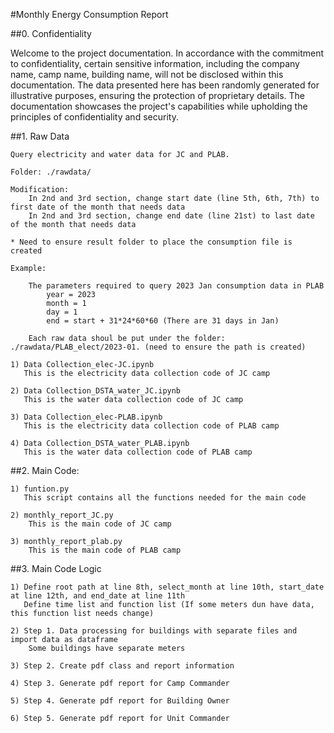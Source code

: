 #Monthly Energy Consumption Report


##0. Confidentiality

Welcome to the project documentation. In accordance with the commitment to confidentiality, certain sensitive information, including the company name, camp name, building name, will not be disclosed within this documentation. The data presented here has been randomly generated for illustrative purposes, ensuring the protection of proprietary details. The documentation showcases the project's capabilities while upholding the principles of confidentiality and security.

##1. Raw Data

    Query electricity and water data for JC and PLAB.
    
    Folder: ./rawdata/

    Modification: 
        In 2nd and 3rd section, change start date (line 5th, 6th, 7th) to first date of the month that needs data
        In 2nd and 3rd section, change end date (line 21st) to last date of the month that needs data

    * Need to ensure result folder to place the consumption file is created
        
    Example:

        The parameters required to query 2023 Jan consumption data in PLAB
            year = 2023
            month = 1
            day = 1
            end = start + 31*24*60*60 (There are 31 days in Jan)
    
        Each raw data shoul be put under the folder: ./rawdata/PLAB_elect/2023-01. (need to ensure the path is created)

    1) Data Collection_elec-JC.ipynb
       This is the electricity data collection code of JC camp

    2) Data Collection_DSTA_water_JC.ipynb
       This is the water data collection code of JC camp
    
    3) Data Collection_elec-PLAB.ipynb
       This is the electricity data collection code of PLAB camp

    4) Data Collection_DSTA_water_PLAB.ipynb
       This is the water data collection code of PLAB camp

##2. Main Code:

    1) funtion.py
       This script contains all the functions needed for the main code
    
    2) monthly_report_JC.py
        This is the main code of JC camp

    3) monthly_report_plab.py
        This is the main code of PLAB camp

##3. Main Code Logic

    1) Define root path at line 8th, select_month at line 10th, start_date at line 12th, and end_date at line 11th
       Define time list and function list (If some meters dun have data, this function list needs change)

    2) Step 1. Data processing for buildings with separate files and import data as dataframe
        Some buildings have separate meters
    
    3) Step 2. Create pdf class and report information

    4) Step 3. Generate pdf report for Camp Commander

    5) Step 4. Generate pdf report for Building Owner

    6) Step 5. Generate pdf report for Unit Commander









